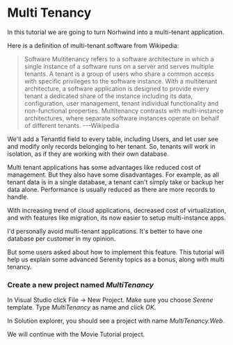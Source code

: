 # Multi Tenancy

In this tutorial we are going to turn Norhwind into a multi-tenant application.

Here is a definition of multi-tenant software from Wikipedia:

> Software Multitenancy refers to a software architecture in which a single instance of a software runs on a server and serves multiple tenants. A tenant is a group of users who share a common access with specific privileges to the software instance. With a multitenant architecture, a software application is designed to provide every tenant a dedicated share of the instance including its data, configuration, user management, tenant individual functionality and non-functional properties. Multitenancy contrasts with multi-instance architectures, where separate software instances operate on behalf of different tenants. ---Wikipedia

We'll add a TenantId field to every table, including Users, and let user see and modify only records belonging to her tenant. So, tenants will work in isolation, as if they are working with their own database.

Multi tenant applications has some advantages like reduced cost of management. But they also have some disadvantages. For example, as all tenant data is in a single database, a tenant can't simply take or backup her data alone. Performance is usually reduced as there are more records to handle.

With increasing trend of cloud applications, decreased cost of virtualization, and with features like migration, its now easier to setup multi-instance apps. 

I'd personally avoid multi-tenant applications. It's better to have one database per customer in my opinion. 

But some users asked about how to implement this feature. This tutorial will help us explain some advanced Serenity topics as a bonus, along with multi tenancy.

### Create a new project named *MultiTenancy*

In Visual Studio click File -> New Project. Make sure you choose *Serene* template. Type *MultiTenancy* as name and click *OK*.

In Solution explorer, you should see a project with name *MultiTenancy.Web*.

We will continue with the Movie Tutorial project.